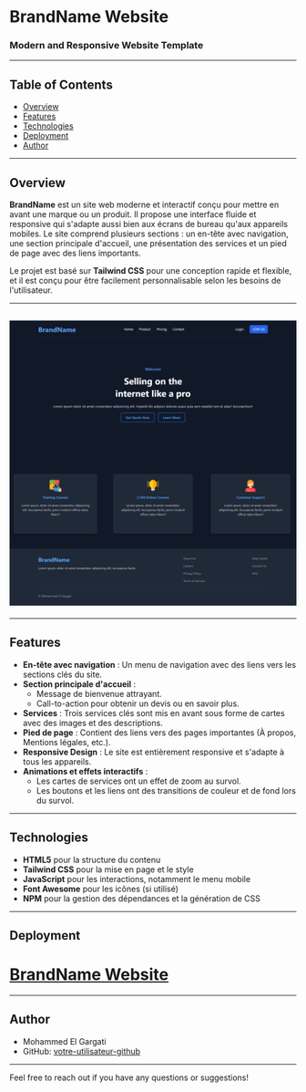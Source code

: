 # BrandName Website

### Modern and Responsive Website Template

---

## Table of Contents

- [Overview](#overview)
- [Features](#features)
- [Technologies](#technologies)
- [Deployment](#deployment)
- [Author](#author)

---

## Overview

**BrandName** est un site web moderne et interactif conçu pour mettre en avant une marque ou un produit. Il propose une interface fluide et responsive qui s'adapte aussi bien aux écrans de bureau qu'aux appareils mobiles. Le site comprend plusieurs sections : un en-tête avec navigation, une section principale d'accueil, une présentation des services et un pied de page avec des liens importants.

Le projet est basé sur **Tailwind CSS** pour une conception rapide et flexible, et il est conçu pour être facilement personnalisable selon les besoins de l'utilisateur.

---

## ![App Preview](./public/BrandName-screen-pc.png)
---

## Features

- **En-tête avec navigation** : Un menu de navigation avec des liens vers les sections clés du site.
- **Section principale d'accueil** :
  - Message de bienvenue attrayant.
  - Call-to-action pour obtenir un devis ou en savoir plus.
- **Services** : Trois services clés sont mis en avant sous forme de cartes avec des images et des descriptions.
- **Pied de page** : Contient des liens vers des pages importantes (À propos, Mentions légales, etc.).
- **Responsive Design** : Le site est entièrement responsive et s'adapte à tous les appareils.
- **Animations et effets interactifs** :
  - Les cartes de services ont un effet de zoom au survol.
  - Les boutons et les liens ont des transitions de couleur et de fond lors du survol.

---

## Technologies

- **HTML5** pour la structure du contenu
- **Tailwind CSS** pour la mise en page et le style
- **JavaScript** pour les interactions, notamment le menu mobile
- **Font Awesome** pour les icônes (si utilisé)
- **NPM** pour la gestion des dépendances et la génération de CSS

---

## Deployment

# [BrandName Website](https://elgargati.github.io/BrandName/)

---

## Author

- Mohammed El Gargati
- GitHub: [votre-utilisateur-github](https://github.com/Elgargati)

---

Feel free to reach out if you have any questions or suggestions!
